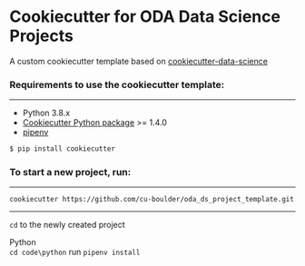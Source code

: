# Cookiecutter for ODA Data Science Projects

A custom cookiecutter template based on [cookiecutter-data-science](https://drivendata.github.io/cookiecutter-data-science/)


### Requirements to use the cookiecutter template:
-----------
 - Python 3.8.x
 - [Cookiecutter Python package](http://cookiecutter.readthedocs.org/en/latest/installation.html) >= 1.4.0
 - [pipenv](https://pipenv-fork.readthedocs.io/en/latest/)

``` bash
$ pip install cookiecutter
```
### To start a new project, run:
-----------

`cookiecutter https://github.com/cu-boulder/oda_ds_project_template.git`

-----------
`cd` to the newly created project 

Python<br>
`cd code\python`
run `pipenv install`
